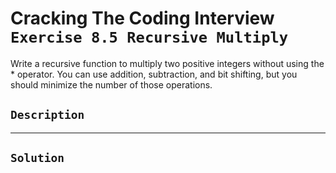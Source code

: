 # Cracking The Coding Interview `Exercise 8.5 Recursive Multiply`

Write a recursive function to multiply two positive integers without using the * operator. You can use addition, subtraction, and bit shifting, but you should minimize the number of those operations.

## `Description`

---

## `Solution`